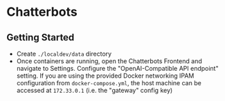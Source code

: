 # Chatterbots

## Getting Started
- Create `./localdev/data` directory
- Once containers are running, open the Chatterbots Frontend and navigate to Settings. Configure the "OpenAI-Compatible API endpoint" setting. If you are using the provided Docker networking IPAM configuration from `docker-compose.yml`, the host machine can be accessed at `172.33.0.1` (i.e. the "gateway" config key)
